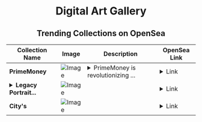 <div align="center">

# Digital Art Gallery

## Trending Collections on OpenSea

| Collection Name                       | Image                                                                                     | Description                       | OpenSea Link                                                                                          |
|---------------------------------------|-------------------------------------------------------------------------------------------|-----------------------------------|--------------------------------------------------------------------------------------------------------|
| **PrimeMoney** | ![Image](https://i.seadn.io/s/raw/files/4939c1dd764d1d05dce2b031d2ce1880.jpg?w=500&auto=format?w=200&auto=format) | <details><summary>PrimeMoney is revolutionizing ...</summary>PrimeMoney is revolutionizing crypto moneys</details> | <details><summary>Link</summary>[PrimeMoney](https://opensea.io/collection/primemoney-2)</details> |
| **<details><summary>Legacy Portrait...</summary>Legacy Portraits</details>** | ![Image](https://i.seadn.io/s/raw/files/c32fd62e5fb9e8b2ca5c3258b72783b6.webp?w=500&auto=format?w=200&auto=format) |  | <details><summary>Link</summary>[Legacy Portraits](https://opensea.io/collection/legacy-portraits)</details> |
| **City's** | ![Image](https://i.seadn.io/s/raw/files/9b57ab62ac4d0d28a2e4b99768f1eb60.webp?w=500&auto=format?w=200&auto=format) |  | <details><summary>Link</summary>[City's](https://opensea.io/collection/city-s-4)</details> |

</div>